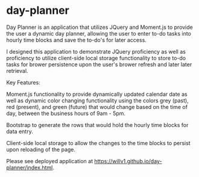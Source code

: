 # day-planner

Day Planner is an application that utilizes JQuery and Moment.js to provide the user a dynamic day planner, allowing the user to enter to-do tasks into hourly time blocks and save the to-do's for later access.

I designed this application to demonstrate JQuery proficiency as well as proficiency to utilize client-side local storage functionality to store to-do tasks for brower persistence upon the user's brower refresh and later later retrieval.

Key Features:

Moment.js functionality to provide dynamically updated calendar date as well as dynamic color changing functionality using the colors grey (past), red (present), and green (future) that would change based on the time of day, between the business hours of 9am - 5pm.  

Bootstrap to generate the rows that would hold the hourly time blocks for data entry.

Client-side local storage to allow the changes to the time blocks to persist upon reloading of the page.

Please see deployed application at https://willv1.github.io/day-planner/index.html.
